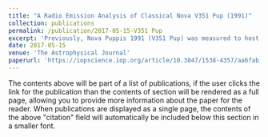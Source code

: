 ```yaml
---
title: "A Radio Emission Analysis of Classical Nova V351 Pup (1991)"
collection: publications
permalink: /publication/2017-05-15-V351 Pup
excerpt: 'Previously, Nova Puppis 1991 (V351 Pup) was measured to host one of the most massive ejections claimed in the literature. Multi-frequency radio detections from one epoch were published for this nova in the 1990's; and yet, the remaining data collected by the Karl G. Jansky Very Large Array (VLA) have remained unpublished. In this paper, we analyze the remaining unpublished data sets for V351 Pup at frequencies of 4.9, 8.4, 14.9, and 22.5 GHz. We fit the resulting light curve to a model of expanding thermal ejecta, under the assumption that the radio emission is dominated by free–free radiation and accounting for high levels of clumping in the ejecta. Images of V351 Pup in both the radio (from the VLA) and H alpha +[N ii] (from Hubble Space Telescope) exhibit no aspherical structure, strengthening our assumption of spherical symmetry. From expansion parallax methods, we estimate the distance to V351 Pup to be 5.0 +/- 1.5 kpc. Our light-curve fit yields a value of log10(Mej) = -5.2 +/- 0.7 solar masses for the ejecta mass, implying that V351 Pup is on the low end of expectations for ejecta mass from classical novae. A comparison between our derived ejecta mass and theoretical models gives evidence for a very massive (1.25 solar masses) white dwarf, which is consistent with spectroscopic evidence for an oxygen–neon white dwarf.'
date: 2017-05-15
venue: 'The Astrophysical Journal'
paperurl: 'https://iopscience.iop.org/article/10.3847/1538-4357/aa6fab'
---
```


The contents above will be part of a list of publications, if the user clicks the link for the publication than the contents of section will be rendered as a full page, allowing you to provide more information about the paper for the reader. When publications are displayed as a single page, the contents of the above "citation" field will automatically be included below this section in a smaller font.
